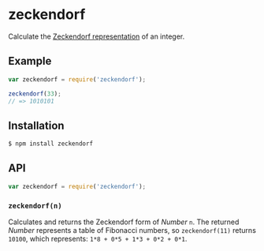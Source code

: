 # zeckendorf

Calculate the [Zeckendorf representation][] of an integer.

## Example

``` javascript
var zeckendorf = require('zeckendorf');

zeckendorf(33);
// => 1010101
```

## Installation

``` bash
$ npm install zeckendorf
```

## API

``` javascript
var zeckendorf = require('zeckendorf');
```

### `zeckendorf(n)`

Calculates and returns the Zeckendorf form of _Number_ `n`. The returned
_Number_ represents a table of Fibonacci numbers, so `zeckendorf(11)` returns
`10100`, which represents: `1*8 + 0*5 + 1*3 + 0*2 + 0*1`.


   [Zeckendorf representation]: https://en.wikipedia.org/wiki/Zeckendorf's_theorem